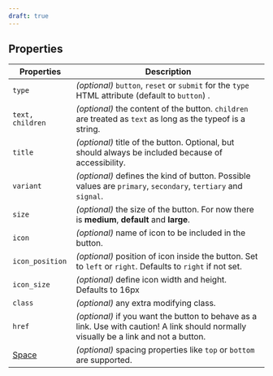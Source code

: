 ```yaml
---
draft: true
---
```


## Properties

| Properties                                      | Description                                                                                                                            |
| ----------------------------------------------- | -------------------------------------------------------------------------------------------------------------------------------------- |
| `type`                                          | _(optional)_ `button`, `reset` or `submit` for the `type` HTML attribute (default to `button`) .                                       |
| `text, children`                                | _(optional)_ the content of the button. `children` are treated as `text` as long as the typeof is a string.                            |
| `title`                                         | _(optional)_ title of the button. Optional, but should always be included because of accessibility.                                    |
| `variant`                                       | _(optional)_ defines the kind of button. Possible values are `primary`, `secondary`, `tertiary` and `signal`.                          |
| `size`                                          | _(optional)_ the size of the button. For now there is **medium**, **default** and **large**.                                           |
| `icon`                                          | _(optional)_ name of icon to be included in the button.                                                                                |
| `icon_position`                                 | _(optional)_ position of icon inside the button. Set to `left` or `right`. Defaults to `right` if not set.                             |
| `icon_size`                                     | _(optional)_ define icon width and height. Defaults to 16px                                                                            |
| `class`                                         | _(optional)_ any extra modifying class.                                                                                                |
| `href`                                          | _(optional)_ if you want the button to behave as a link. Use with caution! A link should normally visually be a link and not a button. |
| [Space](/uilib/components/space#tab-properties) | _(optional)_ spacing properties like `top` or `bottom` are supported.                                                                  |
